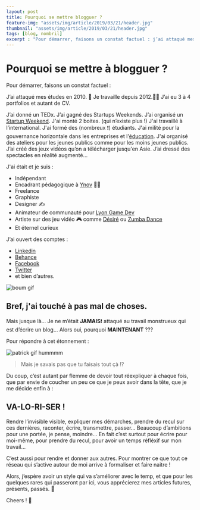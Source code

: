 ```yaml
---
layout: post
title: Pourquoi se mettre blogguer ?
feature-img: "assets/img/article/2019/03/21/header.jpg"
thumbnail: "assets/img/article/2019/03/21/header.jpg"
tags: [blog, nombril]
excerpt : "Pour démarrer, faisons un constat factuel : j’ai attaqué mes études en 2010. 👴 Je travaille depuis 2012.👨‍💻 J’ai eu 3 à 4 portfolios et autant de CV.  ..."
---
```

Pourquoi se mettre à blogguer ?
===

Pour démarrer, faisons un constat factuel :  

J’ai attaqué mes études en 2010. 👴 Je travaille depuis 2012.👨‍💻 J’ai eu 3 à 4 portfolios et autant de CV.  

J’ai donné un TEDx. J’ai gagné des Startups Weekends. J’ai organisé un [Startup Weekend](http://communities.techstars.com/events/14142). J'ai monté 2 boites. (qui n’existe plus !) J'ai travaillé à l’international. J'ai formé des (nombreux ❗️) étudiants. J'ai milité pour la gouvernance horizontale dans les entreprises et l'[éducation](https://www.facebook.com/lesbricodeurs/videos/585970538409170/). J'ai organisé des ateliers pour les jeunes publics comme pour les moins jeunes publics. J’ai créé des jeux vidéos qu’on a télécharger jusqu'en Asie. J’ai dressé des spectacles en réalité augmenté…

J'ai était et je suis :
  * Indépendant
  * Encadrant pédagogique à [Ynov](http://ynov.com) 👨‍🏫
  * Freelance
  * Graphiste
  * Designer ✍️
  * Animateur de communauté pour [Lyon Game Dev](http://lyongamedev.pro)
  * Artiste sur des jeu vidéo 🎮 comme [Désiré](http://www.seccia.com/games/desire/) ou [Zumba Dance](https://www.youtube.com/watch?v=r0D16N9TDlM)
  * Et éternel curieux

J’ai ouvert des comptes :
  * [Linkedin](https://www.linkedin.com/in/antoinegouy/)
  * [Behance](https://www.behance.net/Caidezel)
  * [Facebook](https://www.facebook.com/antoine.gouy.1) 
  * [Twitter](https://twitter.com/AntoineGouy)
  * et bien d’autres.

![boum gif](https://media.giphy.com/media/B1Ex9IU9XkapAUfG0Y/giphy.gif "boum gif")

## Bref, j'ai touché à pas mal de choses. 

Mais jusque là... 
Je ne m’était **JAMAIS**❗️ attaqué au travail monstrueux qui est d’écrire un blog… Alors oui, pourquoi **MAINTENANT** ???  

Pour répondre à cet étonnement :  

![patrick gif hummmm](https://media.giphy.com/media/3ogwG1uiqvi1ZpRFII/giphy.gif "patrick gif hummmm")

> Mais je savais pas que tu faisais tout çà !?

Du coup, c’est autant par flemme de devoir tout réexpliquer à chaque fois, que par envie de coucher un peu ce que je peux avoir dans la tête, que je me décide enfin à :

## VA-LO-RI-SER !

Rendre l’invisible visible, expliquer mes démarches, prendre du recul sur ces dernières, raconter, écrire, transmettre, passer…
Beaucoup d’ambitions pour une portée, je pense, moindre... En fait c’est surtout pour écrire pour moi-même, pour prendre du recul, pour avoir un temps réfléxif sur mon travail… 

C’est aussi pour rendre et donner aux autres. Pour montrer ce que tout ce réseau qui s’active autour de moi arrive à formaliser et faire naitre !

Alors, j’espère avoir un style qui va s’améliorer avec le temp, et que pour les quelques rares qui passeront par ici, vous apprécierez mes articles futures, présents, passés. 🙂

Cheers ! 🍾


